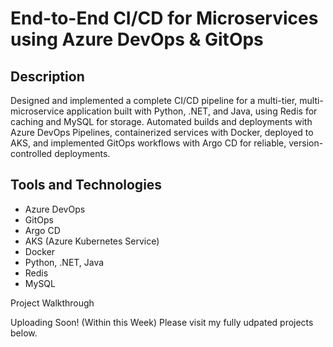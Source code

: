 <h1>End-to-End CI/CD for Microservices using Azure DevOps & GitOps </h1>


<h2>Description</h2>
Designed and implemented a complete CI/CD pipeline for a multi-tier, multi-microservice application built with Python, .NET, and Java, using Redis for caching and MySQL for storage. Automated builds and deployments with Azure DevOps Pipelines, containerized services with Docker, deployed to AKS, and implemented GitOps workflows with Argo CD for reliable, version-controlled deployments.

<h2>Tools and Technologies</h2>

- Azure DevOps
- GitOps
- Argo CD
- AKS (Azure Kubernetes Service)
- Docker
- Python, .NET, Java
- Redis
- MySQL

Project Walkthrough

Uploading Soon! (Within this Week) 
Please visit my fully udpated projects below.
